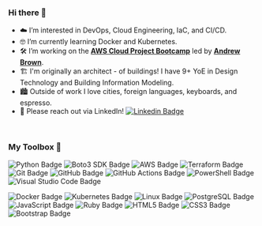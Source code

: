### Hi there 👋

- ☁️ I’m interested in DevOps, Cloud Engineering, IaC, and CI/CD.
- 🤓 I’m currently learning Docker and Kubernetes.
- 🛠️ I’m working on the [**AWS Cloud Project Bootcamp**](https://docs.google.com/document/d/1VEs2i_tm1FxUatu1ZfUZH8EEVlhN9XWpVDvqg7GYeKM/edit#) led by [**Andrew Brown**](https://twitter.com/andrewbrown).
- 🏗️ I'm originally an architect - of buildings!  I have 9+ YoE in Design Technology and Building Information Modeling.
- 🏙️ Outside of work I love cities, foreign languages, keyboards, and espresso.
- 📨 Please reach out via LinkedIn! [![Linkedin Badge](https://img.shields.io/badge/-WilliamLewis-blue?style=flat&logo=Linkedin&logoColor=white)](https://www.linkedin.com/in/william-a-lewis)

</br>

### My Toolbox 🧰

<img src="https://img.shields.io/badge/-PYTHON-3776AB?logo=Python&logoColor=white" alt="Python Badge" /> <img src="https://img.shields.io/badge/-BOTO3%20SDK-232F3E?logo=Amazon-AWS&logoColor=white" alt="Boto3 SDK Badge" /> <img src="https://img.shields.io/badge/-AWS-232F3E?logo=Amazon-AWS&logoColor=white" alt="AWS Badge" /> <img src="https://img.shields.io/badge/-TERRAFORM-7B42BC?logo=Terraform&logoColor=white" alt="Terraform Badge" /> <img src="https://img.shields.io/badge/-GIT-F05032?logo=Git&logoColor=white" alt="Git Badge" /> <img src="https://img.shields.io/badge/-GITHUB-6E5494?logo=GitHub&logoColor=white" alt="GitHub Badge" /> <img src="https://img.shields.io/badge/-GITHUB%20ACTIONS-2088FF?logo=GitHub-Actions&logoColor=white" alt="GitHub Actions Badge" /> <img src="https://img.shields.io/badge/-POWERSHELL-5391FE?logo=PowerShell&logoColor=white" alt="PowerShell Badge" /> <img src="https://img.shields.io/badge/-VS%20CODE-007ACC?logo=Visual-Studio-Code&logoColor=white" alt="Visual Studio Code Badge" />

<img src="https://img.shields.io/badge/-DOCKER-2496ED?logo=Docker&logoColor=white" alt="Docker Badge" /> <img src="https://img.shields.io/badge/-KUBERNETES-326CE5?logo=Kubernetes&logoColor=white" alt="Kubernetes Badge" /> <img src="https://img.shields.io/badge/-LINUX-FCC624?logo=Linux&logoColor=black" alt="Linux Badge" /> <img src="https://img.shields.io/badge/-POSTGRESQL-4169E1?logo=PostgreSQL&logoColor=white" alt="PostgreSQL Badge" /> <img src="https://img.shields.io/badge/-JAVASCRIPT-F7DF1E?logo=JavaScript&logoColor=black" alt="JavaScript Badge" /> <img src="https://img.shields.io/badge/-RUBY-CC342D?logo=Ruby&logoColor=white" alt="Ruby Badge" /> <img src="https://img.shields.io/badge/-HTML-E34F26?logo=HTML5&logoColor=white" alt="HTML5 Badge" /> <img src="https://img.shields.io/badge/-CSS-1572B6?logo=CSS3&logoColor=white" alt="CSS3 Badge" /> <img src="https://img.shields.io/badge/-BOOTSTRAP-7952B3?logo=Bootstrap&logoColor=white" alt="Bootstrap Badge" />
